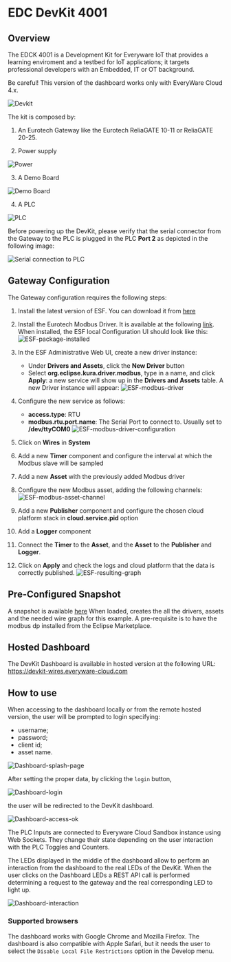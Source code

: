 # EDC DevKit 4001
## Overview

The EDCK 4001 is a Development Kit for Everyware IoT that provides a learning enviroment and a testbed for IoT applications; 
it targets professional developers with an Embedded, IT or OT background. 

Be careful! This version of the dashboard works only with EveryWare Cloud 4.x.


![Devkit](readme-images/first.jpg)

The kit is composed by: 

1. An Eurotech Gateway like the Eurotech ReliaGATE 10-11 or ReliaGATE 20-25.

2. Power supply

![Power](readme-images/second.jpg)

3. A Demo Board

![Demo Board](readme-images/third.jpg)

4. A PLC

![PLC](readme-images/fourth.jpg)

Before powering up the DevKit, please verify that the serial connector from the Gateway to the PLC is plugged in the PLC **Port 2** as depicted in the following image:

![Serial connection to PLC](readme-images/PLC_serial_conn.jpg)

## Gateway Configuration
The Gateway configuration requires the following steps:
1. Install the latest version of ESF. You can download it from [here](http://www.eurotech.com/download/en/pb.aspx?pg=ESF)
2. Install the Eurotech Modbus Driver. It is available at the following [link](https://marketplace.eclipse.org/content/esf-modbus-driver). 
When installed, the ESF local Configuration UI should look like this:
![ESF-package-installed](readme-images/ESF-installed-modbus-driver.png)

3. In the ESF Administrative Web UI, create a new driver instance:
    - Under **Drivers and Assets**, click the **New Driver** button
    - Select **org.eclipse.kura.driver.modbus**, type in a name, and click **Apply**: a new service will show up in the **Drivers and Assets** table.
   A new Driver instance will appear:
   ![ESF-modbus-driver](readme-images/ESF-driver-instance.png)
4. Configure the new service as follows:
    - **access.type**: RTU
    - **modbus.rtu.port.name**: The Serial Port to connect to. Usually set to **/dev/ttyCOM0**
    ![ESF-modbus-driver-configuration](readme-images/ESF-driver-instance-config.png)
5. Click on **Wires** in **System**
6. Add a new **Timer** component and configure the interval at which the Modbus slave will be sampled
7. Add a new **Asset** with the previously added Modbus driver
8. Configure the new Modbus asset, adding the following channels:
   ![ESF-modbus-asset-channel](readme-images/PLC_Modbus_channels.png)
9. Add a new **Publisher** component and configure the chosen cloud platform stack in **cloud.service.pid** option
10. Add a **Logger** component
11. Connect the **Timer** to the **Asset**, and the **Asset** to the **Publisher** and **Logger**.
12. Click on **Apply** and check the logs and cloud platform that the data is correctly published.
    ![ESF-resulting-graph](readme-images/ModbusWires.png)

## Pre-Configured Snapshot
A snapshot is available [here](Snapshots/devkitSnapshot.xml) 
When loaded, creates the all the drivers, assets and the needed wire graph for this example.
A pre-requisite is to have the modbus dp installed from the Eclipse Marketplace.

## Hosted Dashboard
The DevKit Dashboard is available in hosted version at the following URL: https://devkit-wires.everyware-cloud.com

## How to use
When accessing to the dashboard locally or from the remote hosted version, the user will be prompted to login specifying:

- username;
- password;
- client id;
- asset name.

![Dashboard-splash-page](readme-images/Dashboard-splash.png)

After setting the proper data, by clicking the `login` button, 

![Dashboard-login](readme-images/Dashboard-login.png)

the user will be redirected to the DevKit dashboard.

![Dashboard-access-ok](readme-images/Dashboard-access.png)

The PLC Inputs are connected to Everyware Cloud Sandbox instance using Web Sockets. They change their state depending on the user interaction with the 
PLC Toggles and Counters.

The LEDs displayed in the middle of the dashboard allow to perform an interaction from the dashboard to the real LEDs of the DevKit.
When the user clicks on the Dashboard LEDs a REST API call is performed determining a request to the gateway and the real corresponding LED to light up.

![Dashboard-interaction](readme-images/Dashboard-interaction.png)


### Supported browsers
The dashboard works with Google Chrome and Mozilla Firefox.
The dashboard is also compatible with Apple Safari, but it needs the user to select the `Disable Local File Restrictions` option in the Develop menu.

